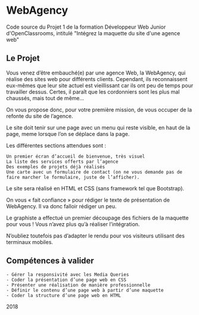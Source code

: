 # WebAgency

Code source du Projet 1 de la formation Développeur Web Junior d'OpenClassrooms, intitulé "Intégrez la maquette du site d'une agence web"

## Le Projet 

Vous venez d’être embauché(e) par une agence Web, la WebAgency, qui réalise des sites web pour différents clients. Cependant, ils reconnaissent eux-mêmes que leur site actuel est vieillissant car ils ont peu de temps pour travailler dessus. Certes, il paraît que les cordonniers sont les plus mal chaussés, mais tout de même…

On vous propose donc, pour votre première mission, de vous occuper de la refonte du site de l’agence.

Le site doit tenir sur une page avec un menu qui reste visible, en haut de la page, meme lorsque l’on se déplace dans la page.

Les différentes sections attendues sont :

    Un premier écran d’accueil de bienvenue, très visuel
    La liste des services offerts par l’agence
    Des exemples de projets déjà réalisés
    Une carte avec un formulaire de contact (on ne vous demande pas de faire marcher le formulaire, juste de l’afficher).

Le site sera réalisé en HTML et CSS (sans framework tel que Bootstrap).

On vous « fait confiance » pour rédiger le texte de présentation de WebAgency. Il va donc falloir rédiger un peu.

Le graphiste a effectué un premier découpage des fichiers de la maquette pour vous ! Vous n’avez plus qu’à réaliser l’intégration.

N’oubliez toutefois pas d’adapter le rendu pour vos visiteurs utilisant des terminaux mobiles.

## Compétences à valider

    - Gérer la responsivité avec les Media Queries
    - Coder la présentation d’une page web en CSS
    - Présenter une réalisation de manière professionnelle
    - Définir le contenu d’une page web à partir d’une maquette
    - Coder la structure d’une page web en HTML


2018
